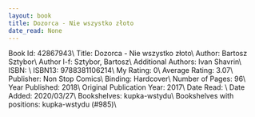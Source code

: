 ```yaml
---
layout: book
title: Dozorca - Nie wszystko złoto
date_read: None
---
```


Book Id: 42867943\ 
Title: Dozorca - Nie wszystko złoto\ 
Author: Bartosz Sztybor\ 
Author l-f: Sztybor, Bartosz\ 
Additional Authors: Ivan Shavrin\ 
ISBN: \ 
ISBN13: 9788381106214\ 
My Rating: 0\ 
Average Rating: 3.07\ 
Publisher: Non Stop Comics\ 
Binding: Hardcover\ 
Number of Pages: 96\ 
Year Published: 2018\ 
Original Publication Year: 2017\ 
Date Read: \ 
Date Added: 2020/03/27\ 
Bookshelves: kupka-wstydu\ 
Bookshelves with positions: kupka-wstydu (#985)\ 

